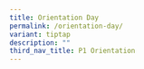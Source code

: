 ```yaml
---
title: Orientation Day
permalink: /orientation-day/
variant: tiptap
description: ""
third_nav_title: P1 Orientation
---
```


